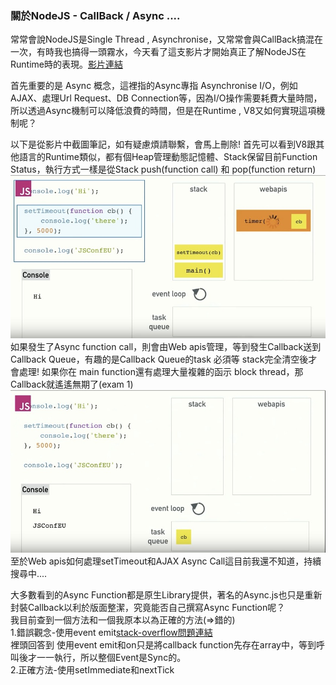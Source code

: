 ### 關於NodeJS - CallBack / Async ....  
常常會說NodeJS是Single Thread , Asynchronise，又常常會與CallBack搞混在一次，有時我也搞得一頭霧水，今天看了這支影片才開始真正了解NodeJS在Runtime時的表現。[影片連結](https://www.youtube.com/watch?v=8aGhZQkoFbQ)  

首先重要的是 Async 概念，這裡指的Async專指 Asynchronise I/O，例如AJAX、處理Url Request、DB Connection等，因為I/O操作需要耗費大量時間，所以透過Async機制可以降低浪費的時間，但是在Runtime , V8又如何實現這項機制呢？  

以下是從影片中截圖筆記，如有疑慮煩請聯繫，會馬上刪除!
首先可以看到V8跟其他語言的Runtime類似，都有個Heap管理動態記憶體、Stack保留目前Function Status，執行方式一樣是從Stack push(function call) 和 pop(function return)  
![圖一](https://github.com/sj82516/Blog/blob/master/%E9%9B%9C%E8%A8%98/Ascyn%26CallBack/%08as1.jpg)  
如果發生了Async function call，則會由Web apis管理，等到發生Callback送到Callback Queue，有趣的是Callback Queue的task 必須等 stack完全清空後才會處理! 如果你在 main function還有處理大量複雜的函示 block thread，那Callback就遙遙無期了(exam 1) 
![圖二](https://github.com/sj82516/Blog/blob/master/%E9%9B%9C%E8%A8%98/Ascyn%26CallBack/as2.jpg)   
至於Web apis如何處理setTimeout和AJAX Async Call這目前我還不知道，持續搜尋中....  

大多數看到的Async Function都是原生Library提供，著名的Async.js也只是重新封裝Callback以利於版面整潔，究竟能否自己撰寫Async Function呢？  
我目前查到一個方法和一個我原本以為正確的方法(=>錯的)  
1.錯誤觀念-使用event emit[stack-overflow問題連結](http://stackoverflow.com/questions/17740988/write-async-function-with-eventemitter)  
裡頭回答到 使用event emit和on只是將callback function先存在array中，等到呼叫後才一一執行，所以整個Event是Sync的。  
2.正確方法-使用setImmediate和nextTick  
  
